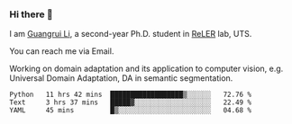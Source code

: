 ### Hi there 👋

<!--
**Solacex/Solacex** is a ✨ _special_ ✨ repository because its `README.md` (this file) appears on your GitHub profile.

Here are some ideas to get you started:

- 🔭 I’m currently working on ...
- 🌱 I’m currently learning ...
- 👯 I’m looking to collaborate on ...
- 🤔 I’m looking for help with ...
- 💬 Ask me about ...
- 📫 How to reach me: ...
- 😄 Pronouns: ...
- ⚡ Fun fact: ...
-->
I am [Guangrui Li](http://www.guangrui.li), a second-year Ph.D. student in [ReLER](http://www.reler.net) lab, UTS.

You can reach me via Email.

Working on domain adaptation and its application to computer vision, e.g. Universal Domain Adaptation, DA in semantic segmentation. 


<!--START_SECTION:waka-->
```text
Python   11 hrs 42 mins  ██████████████████▒░░░░░░   72.76 % 
Text     3 hrs 37 mins   █████▓░░░░░░░░░░░░░░░░░░░   22.49 % 
YAML     45 mins         █▒░░░░░░░░░░░░░░░░░░░░░░░   04.68 % 
```
<!--END_SECTION:waka-->
